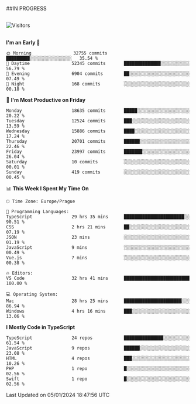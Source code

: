 ##IN PROGRESS
##
![Visitors](https://komarev.com/ghpvc/?username=petrbui&style=for-the-badge&label=Visitors+👀)



##
<!--
[![My GitHub stats](https://github-readme-stats.vercel.app/api?username=petrbui&theme=github_dark)](https://github.com/anuraghazra/github-readme-stats)

[![My wakatime stats](https://github-readme-stats.vercel.app/api/wakatime?username=petrbui&theme=github_dark)](https://github.com/anuraghazra/github-readme-stats)
-->
<!--START_SECTION:waka-->
**I'm an Early 🐤** 

```text
🌞 Morning                32755 commits       █████████░░░░░░░░░░░░░░░░   35.54 % 
🌆 Daytime                52345 commits       ██████████████░░░░░░░░░░░   56.79 % 
🌃 Evening                6904 commits        ██░░░░░░░░░░░░░░░░░░░░░░░   07.49 % 
🌙 Night                  168 commits         ░░░░░░░░░░░░░░░░░░░░░░░░░   00.18 % 
```
📅 **I'm Most Productive on Friday** 

```text
Monday                   18635 commits       █████░░░░░░░░░░░░░░░░░░░░   20.22 % 
Tuesday                  12524 commits       ███░░░░░░░░░░░░░░░░░░░░░░   13.59 % 
Wednesday                15886 commits       ████░░░░░░░░░░░░░░░░░░░░░   17.24 % 
Thursday                 20701 commits       ██████░░░░░░░░░░░░░░░░░░░   22.46 % 
Friday                   23997 commits       ███████░░░░░░░░░░░░░░░░░░   26.04 % 
Saturday                 10 commits          ░░░░░░░░░░░░░░░░░░░░░░░░░   00.01 % 
Sunday                   419 commits         ░░░░░░░░░░░░░░░░░░░░░░░░░   00.45 % 
```


📊 **This Week I Spent My Time On** 

```text
🕑︎ Time Zone: Europe/Prague

💬 Programming Languages: 
TypeScript               29 hrs 35 mins      ███████████████████████░░   90.51 % 
CSS                      2 hrs 21 mins       ██░░░░░░░░░░░░░░░░░░░░░░░   07.19 % 
JSON                     23 mins             ░░░░░░░░░░░░░░░░░░░░░░░░░   01.19 % 
JavaScript               9 mins              ░░░░░░░░░░░░░░░░░░░░░░░░░   00.49 % 
Vue.js                   7 mins              ░░░░░░░░░░░░░░░░░░░░░░░░░   00.38 % 

🔥 Editors: 
VS Code                  32 hrs 41 mins      █████████████████████████   100.00 % 

💻 Operating System: 
Mac                      28 hrs 25 mins      ██████████████████████░░░   86.94 % 
Windows                  4 hrs 16 mins       ███░░░░░░░░░░░░░░░░░░░░░░   13.06 % 
```

**I Mostly Code in TypeScript** 

```text
TypeScript               24 repos            ███████████████░░░░░░░░░░   61.54 % 
JavaScript               9 repos             ██████░░░░░░░░░░░░░░░░░░░   23.08 % 
HTML                     4 repos             ███░░░░░░░░░░░░░░░░░░░░░░   10.26 % 
PHP                      1 repo              █░░░░░░░░░░░░░░░░░░░░░░░░   02.56 % 
Swift                    1 repo              █░░░░░░░░░░░░░░░░░░░░░░░░   02.56 % 
```




 Last Updated on 05/01/2024 18:47:56 UTC
<!--END_SECTION:waka-->
